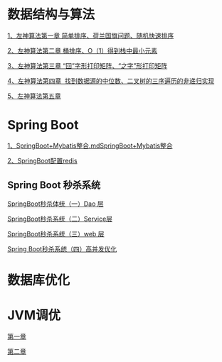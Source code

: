 # 数据结构与算法

<a href="https://github.com/wannengdek/DataStructure/blob/master/左神算法/第一章/第一章.md">
  1、左神算法第一章 简单排序、荷兰国旗问题、随机快速排序</a>

<a href="https://github.com/wannengdek/DataStructure/blob/master/左神算法/第二章/2.md">2、左神算法第二章 桶排序、O（1）得到栈中最小元素</a>

<a href="https://github.com/wannengdek/DataStructure/blob/master/左神算法/第三章/第三章.md">3、左神算法第三章 “回”字形打印矩阵、“之字”形打印矩阵</a>

<a href="https://github.com/wannengdek/DataStructure/blob/master/%E5%B7%A6%E7%A5%9E%E7%AE%97%E6%B3%95/%E7%AC%AC%E5%9B%9B%E7%AB%A0/%E7%AC%AC%E5%9B%9B%E7%AB%A0.md">4、左神算法第四章  找到数据源的中位数、二叉树的三序遍历的非递归实现</a>

<a href="https://github.com/wannengdek/DataStructure/blob/master/左神算法/第五章/第五章.md">5、左神算法第五章 </a>

# Spring Boot

<a href="https://github.com/wannengdek/DataStructure/blob/master/SpringBoot%20%E9%85%8D%E7%BD%AE/SpringBoot%2BMybatis%2BDruid%E6%95%B4%E5%90%88.md">
  1、SpringBoot+Mybatis整合.mdSpringBoot+Mybatis整合</a>

[2、SpringBoot配置redis](https://github.com/wannengdek/DataStructure/blob/master/SpringBoot%20%E9%85%8D%E7%BD%AE/SpringBoot%E9%85%8D%E7%BD%AEredis/SpringBoot%E9%85%8D%E7%BD%AEredis.md)

## Spring Boot 秒杀系统

[SpringBoot秒杀体统（一）Dao 层](https://github.com/wannengdek/DataStructure/blob/master/SpringBoot%20%E9%85%8D%E7%BD%AE/SpringBoot%E7%A7%92%E6%9D%80%E7%B3%BB%E7%BB%9F/SpringBoot%E7%A7%92%E6%9D%80%E4%BD%93%E7%BB%9F%EF%BC%88%E4%B8%80%EF%BC%89Dao%20%E5%B1%82.md)

[SpringBoot秒杀系统（二）Service层](https://github.com/wannengdek/DataStructure/blob/master/SpringBoot%20%E9%85%8D%E7%BD%AE/SpringBoot%E7%A7%92%E6%9D%80%E7%B3%BB%E7%BB%9F/SpringBoot%E7%A7%92%E6%9D%80%E7%B3%BB%E7%BB%9F%EF%BC%88%E4%BA%8C%EF%BC%89Service%E5%B1%82.md)

[SpringBoot秒杀系统（三）web 层](https://github.com/wannengdek/DataStructure/blob/master/SpringBoot%20%E9%85%8D%E7%BD%AE/SpringBoot%E7%A7%92%E6%9D%80%E7%B3%BB%E7%BB%9F/SpringBoot%E7%A7%92%E6%9D%80%E7%B3%BB%E7%BB%9F%EF%BC%88%E4%B8%89%EF%BC%89web%20%E5%B1%82.md)

[Spring Boot秒杀系统（四）高并发优化](https://github.com/wannengdek/DataStructure/blob/master/SpringBoot%20%E9%85%8D%E7%BD%AE/SpringBoot%E7%A7%92%E6%9D%80%E7%B3%BB%E7%BB%9F/Spring%20Boot%E7%A7%92%E6%9D%80%E7%B3%BB%E7%BB%9F%EF%BC%88%E5%9B%9B%EF%BC%89%E9%AB%98%E5%B9%B6%E5%8F%91%E4%BC%98%E5%8C%96.md)

# 数据库优化





# JVM调优

<a href="https://github.com/wannengdek/DataStructure/blob/master/%E6%B7%B1%E5%85%A5%E7%90%86%E8%A7%A3JVM/%E7%AC%AC%E4%B8%80%E7%AB%A0/%E7%AC%AC%E4%B8%80%E7%AB%A0.md">
第一章</a>

[第二章](https://github.com/wannengdek/DataStructure/blob/master/%E6%B7%B1%E5%85%A5%E7%90%86%E8%A7%A3JVM/%E7%AC%AC%E4%BA%8C%E7%AB%A0/%E7%AC%AC%E4%BA%8C%E7%AB%A0.md)



























